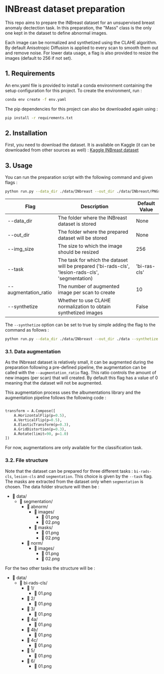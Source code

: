 # INBreast dataset preparation

This repo aims to prepare the INBreast dataset for an unsupervised breast anomaly dectection task.
In this preparation, the "Mass" class is the only one kept in the dataset to define abnormal images.

Each image can be normalized and synthetized using the CLAHE algorithm. By default Anisotropic Diffusion is applied to every scan to smooth them out and remove noise.
For lower data usage, a flag is also provided to resize the images (default to 256 if not set).

## 1. Requirements

An env.yaml file is provided to install a conda environment containing the setup configuration for this project. To create the environment, run :

```bash
conda env create -f env.yaml
```

The pip dependencies for this project can also be downloaded again using :

```bash
pip install -r requirements.txt
```

## 2. Installation

First, you need to download the dataset. It is available on Kaggle (it can be downloaded from other sources as well) : [Kaggle INBreast dataset](https://www.kaggle.com/datasets/tommyngx/inbreast2012)

## 3. Usage

You can run the preparation script with the following command and given flags : 

```bash
python run.py --data_dir ./data/INbreast --out_dir ./data/INbreast/PNGs
```

| Flag                  | Description                                                                                       | Default Value   |
|-----------------------|---------------------------------------------------------------------------------------------------|-----------------|
| --data_dir            | The folder where the INBreast dataset is stored                                                   | None            |
| --out_dir             | The folder where the prepared dataset will be stored                                              | None            |
| --img_size            | The size to which the image should be resized                                                     | 256             |
| --task                | The task for which the dataset will be prepared ('bi-rads-cls', 'lesion-rads-cls', 'segmentation) | 'bi-ras-cls'    |
| --augmentation_ratio  | The number of augmented image per scan to create                                                  | 10              |
| --synthetize          | Whether to use CLAHE normalization to obtain synthetized images                                   | False           |

The ```--synthetize``` option can be set to true by simple adding the flag to the command as follows : 

```bash
python run.py --data_dir ./data/INbreast --out_dir ./data --synthetize
```

### 3.1. Data augmentation

As the INbreast dataset is relatively small, it can be augmented during the preparation following a pre-defined pipeline, the augmentation can be called with the ```--augmentation_ratio``` flag.
This ratio controls the amount of new images (per scan) that will created. By default this flag has a value of 0 meaning that the dataset will not be augmented.

This augmentation process uses the albumentations library and the augmentation pipeline follows the following code : 

```python

transform = A.Compose([
    A.HorizontalFlip(p=0.5),    
    A.VerticalFlip(p=0.5),    
    A.ElasticTransform(p=0.3),
    A.GridDistortion(p=0.3),
    A.Rotate(limit=90, p=1.0)
])

```

For now, augmentations are only available for the classification task.

### 3.2. File structure

Note that the dataset can be prepared for three different tasks : ```bi-rads-cls```,  ```lesion-cls``` and ```segmentation```.
This choice is given by the ```--task``` flag. The masks are extracted from the dataset only when ```segmentation``` is chosen.
The data folder structure will then be : 

- 📂 data/
    - 📂 segmentation/
        - 📂 abnorm/
            - 📂 images/
                - 📄 01.png
                - 📄 02.png
            - 📂 masks/
                - 📄 01.png
                - 📄 02.png
        - 📂 norm/
            - 📂 images/
                - 📄 01.png
                - 📄 02.png

For the two other tasks the structure will be :

- 📂 data/
    - 📂 bi-rads-cls/
        - 📂 1/
            - 📄 01.png
        - 📂 2/
            - 📄 01.png
        - 📂 3/
            - 📄 01.png
        - 📂 4a/
            - 📄 01.png
        - 📂 4b/
            - 📄 01.png
        - 📂 4c/
            - 📄 01.png
        - 📂 5/
            - 📄 01.png
        - 📂 6/
            - 📄 01.png

